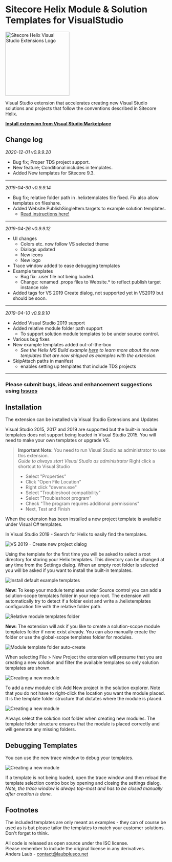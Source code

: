 # Sitecore Helix Module & Solution Templates for VisualStudio

<img alt="Sitecore Helix Visual Studio Extensions Logo" src="Logo/vs.helix.2.png" width="200">

Visual Studio extension that accelerates creating new Visual Studio solutions and projects that follow the conventions described in Sitecore Helix.

**[Install extension from Visual Studio Marketplace](https://marketplace.visualstudio.com/items?itemName=AndersLaublaubplusco.SitecoreHelixVisualStudioTemplates)**

## Change log  

_2020-12-01 v0.9.9.20_

- Bug fix; Proper TDS project support.
- New feature; Conditional includes in templates.
- Added New templates for Sitecore 9.3.

---


_2019-04-30 v0.9.9.14_

- Bug fix; relative folder path in .helixtemplates file fixed. Fix also allow templates on fileshare.
- Added Website.PublishSingleItem.targets to example solution templates.
  - [Read instructions here!](https://github.com/LaubPlusCo/helix-msbuild-example#getting-back-the-publish-item-command-in-solution-explorer)

---
_2019-04-26 v0.9.9.12_

- UI changes
  - Colors etc. now follow VS selected theme
  - Dialogs updated
  - New icons
  - New logo
- Trace window added to ease debugging templates
- Example templates
  - Bug fix: .user file not being loaded.
  - Change: renamed .props files to Website.* to reflect publish target instance role
- Added tags for VS 2019 Create dialog, not supported yet in VS2019 but should be soon.

---
_2019-04-10 v0.9.9.10_

- Added Visual Studio 2019 support
- Added relative module folder path support
  - To support solution module templates to be under source control.
- Various bug fixes
- New example templates added out-of-the-box
  - _See the Helix MS Build example [here](https://github.com/LaubPlusCo/helix-msbuild-example) to learn more about the new templates that are now shipped as examples with the extension._
- SkipAttach paths in manifest
  - enables setting up templates that include TDS projects

---

### Please submit bugs, ideas and enhancement suggestions using [Issues](https://github.com/LaubPlusCo/LaubPlusCo.Helix.VsTemplates/issues/)

## Installation

The extension can be installed via Visual Studio Extensions and Updates

Visual Studio 2015, 2017 and 2019 are supported but the built-in module templates does not support being loaded in Visual Studio 2015. You will need to make your own templates or upgrade VS.

> **Important Note:** You need to run Visual Studio as administrator to use this extension.  
> *Guide to always start Visual Studio as administrator*
> Right click a shortcut to Visual Studio 
>  
> - Select "Properties" 
> - Click "Open File Location"  
> - Right click "devenv.exe"  
> - Select "Troubleshoot compatibility"  
> - Select "Troubleshoot program"  
> - Check "The program requires additional permissions"  
> - Next, Test and Finish

When the extension has been installed a new project template is available under Visual C# templates.

In Visual Studio 2019 - Search for Helix to easily find the templates.

![VS 2019 - Create new project dialog](Docs/Images/vs2019-search-helix.png)

Using the template for the first time you will be asked to select a root directory for storing your Helix templates. This directory can be changed at any time from the Settings dialog. When an empty root folder is selected you will be asked if you want to install the built-in templates.

![Install default example templates](Docs/Images/install-built-in.png)

**New:** To keep your module templates under Source control you can add a solution-scope templates folder in your repo root. The extension will automatically try to detect if a folder exist and write a .helixtemplates configuration file with the relative folder path.

![Relative module templates folder](Docs/Images/relative-module-folder-support.png)  

**New:** The extension will ask if you like to create a solution-scope module templates folder if none exist already. You can also manually create the folder or use the global-scope templates folder for modules.  

![Module template folder auto-create](Docs/Images/relative-module-folder-autocreate.png)  

When selecting File > New Project the extension will presume that you are creating a new solution and filter the available templates so only solution templates are shown.

![Creating a new module](Docs/Images/create-new.png)

To add a new module click Add New project in the solution explorer. Note that you do not have to right-click the location you want the module placed. It is the template folder structure that dictates where the module is placed.

![Creating a new module](Docs/Images/create-new-module.png)

Always select the solution root folder when creating new modules. The template folder structure ensures that the module is placed correctly and will generate any missing folders.

## Debugging Templates

You can use the new trace window to debug your templates.  

![Creating a new module](Docs/Images/trace-window.png)  

If a template is not being loaded, open the trace window and then reload the template selection combo box by opening and closing the settings dialog.  _Note, the trace window is always top-most and has to be closed manually after creation is done._

## Footnotes

The included templates are only meant as examples - they can of course be used as is but please tailor the templates to match your customer solutions. Don't forget to think.

All code is released as open source under the ISC license.  
Please remember to include the original license in any derivatives.  
Anders Laub - contact@laubplusco.net